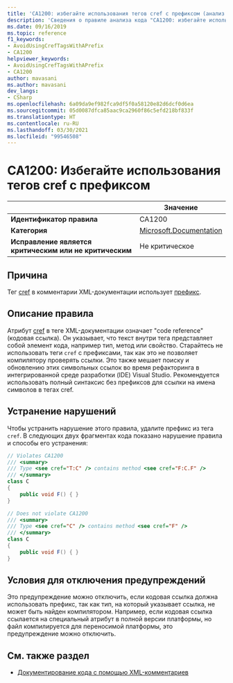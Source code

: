 ```yaml
---
title: 'CA1200: избегайте использования тегов cref с префиксом (анализ кода)'
description: 'Сведения о правиле анализа кода "CA1200: избегайте использования тегов cref с префиксом"'
ms.date: 09/16/2019
ms.topic: reference
f1_keywords:
- AvoidUsingCrefTagsWithAPrefix
- CA1200
helpviewer_keywords:
- AvoidUsingCrefTagsWithAPrefix
- CA1200
author: mavasani
ms.author: mavasani
dev_langs:
- CSharp
ms.openlocfilehash: 6a09da9ef982fca9df5f0a58120e82d6dcf0d6ea
ms.sourcegitcommit: 05d0087dfca85aac9ca2960f86c5efd218bf833f
ms.translationtype: HT
ms.contentlocale: ru-RU
ms.lasthandoff: 03/30/2021
ms.locfileid: "99546508"
---
```

# <a name="ca1200-avoid-using-cref-tags-with-a-prefix"></a>CA1200: Избегайте использования тегов cref с префиксом

| | Значение |
|-|-|
| **Идентификатор правила** |CA1200|
| **Категория** |[Microsoft.Documentation](documentation-warnings.md)|
| **Исправление является критическим или не критическим** |Не критическое|

## <a name="cause"></a>Причина

Тег [cref](../../../csharp/programming-guide/xmldoc/cref-attribute.md) в комментарии XML-документации использует [префикс](../../../csharp/programming-guide/xmldoc/processing-the-xml-file.md).

## <a name="rule-description"></a>Описание правила

Атрибут [cref](../../../csharp/programming-guide/xmldoc/cref-attribute.md) в теге XML-документации означает "code reference" (кодовая ссылка). Он указывает, что текст внутри тега представляет собой элемент кода, например тип, метод или свойство. Старайтесь не использовать теги `cref` с префиксами, так как это не позволяет компилятору проверять ссылки. Это также мешает поиску и обновлению этих символьных ссылок во время рефакторинга в интегрированной среде разработки (IDE) Visual Studio. Рекомендуется использовать полный синтаксис без префиксов для ссылки на имена символов в тегах cref.

## <a name="how-to-fix-violations"></a>Устранение нарушений

Чтобы устранить нарушение этого правила, удалите префикс из тега `cref`. В следующих двух фрагментах кода показано нарушение правила и способы его устранения:

```csharp
// Violates CA1200
/// <summary>
/// Type <see cref="T:C" /> contains method <see cref="F:C.F" />
/// </summary>
class C
{
    public void F() { }
}
```

```csharp
// Does not violate CA1200
/// <summary>
/// Type <see cref="C" /> contains method <see cref="F" />
/// </summary>
class C
{
    public void F() { }
}
```

## <a name="when-to-suppress-warnings"></a>Условия для отключения предупреждений

Это предупреждение можно отключить, если кодовая ссылка должна использовать префикс, так как тип, на который указывает ссылка, не может быть найден компилятором. Например, если кодовая ссылка ссылается на специальный атрибут в полной версии платформы, но файл компилируется для переносимой платформы, это предупреждение можно отключить.

## <a name="see-also"></a>См. также раздел

- [Документирование кода с помощью XML-комментариев](../../../csharp/codedoc.md)
